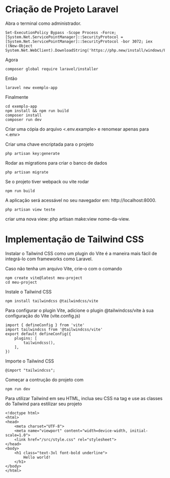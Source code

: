 # Criação de Projeto Laravel

Abra o terminal como administrador.

    Set-ExecutionPolicy Bypass -Scope Process -Force; [System.Net.ServicePointManager]::SecurityProtocol = [System.Net.ServicePointManager]::SecurityProtocol -bor 3072; iex ((New-Object System.Net.WebClient).DownloadString('https://php.new/install/windows/8.4'))

Agora

    composer global require laravel/installer

Então

    laravel new exemplo-app

Finalmente

    cd exemplo-app
    npm install && npm run build
    composer install
    composer run dev

Criar uma cópia do arquivo <.env.example> e renomear apenas para <.env>

Criar uma chave encriptada para o projeto 

    php artisan key:generate

Rodar as migrations para criar o banco de dados 
    
    php artisan migrate

Se o projeto tiver webpack ou vite rodar 

    npm run build

A aplicação será acessável no seu navegador em: http://localhost:8000.

    php artisan view teste

criar uma nova view: php artisan make:view nome-da-view.

# Implementação de Tailwind CSS

Instalar o Tailwind CSS como um plugin do Vite é a maneira mais fácil de integrá-lo com frameworks como Laravel.

Caso não tenha um arquivo Vite, crie-o com o comando

    npm create vite@latest meu-project
    cd meu-project

Instale o Tailwind CSS

    npm install tailwindcss @tailwindcss/vite

Para configurar o plugin Vite, adicione o plugin @tailwindcss/vite à sua configuração do Vite (vite.config.js)

    import { defineConfig } from 'vite'
    import tailwindcss from '@tailwindcss/vite'
    export default defineConfig({
        plugins: [
            tailwindcss(),
        ],
    })

Importe o Tailwind CSS

    @import "tailwindcss";

Começar a contrução do projeto com 

    npm run dev

Para utilizar Tailwind em seu HTML, inclua seu CSS na tag <head> e use as classes do Tailwind para estilizar seu projeto

    <!doctype html>
    <html>
    <head>
        <meta charset="UTF-8">
        <meta name="viewport" content="width=device-width, initial-scale=1.0">
        <link href="/src/style.css" rel="stylesheet">
    </head>
    <body>
        <h1 class="text-3xl font-bold underline">
            Hello world!
        </h1>
    </body>
    </html>

